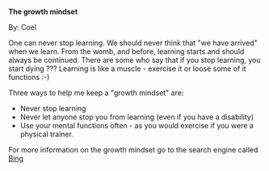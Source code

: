 
**The growth mindset**

By: Coel

One can never stop learning.  We should never think that "we have arrived" when we learn.
From the womb, and before, learning starts and should always be continued.  There are some 
who say that if you stop learning, you start dying ???  Learning is like a muscle - exercise it
or loose some of it functions  :-)

Three ways to help me keep a "growth mindset" are:
- Never stop learning
- Never let anyone stop you from learning (even if you have a disability)
- Use your mental functions often - as you would exercise if you were a physical trainer.


For more information on the growth mindset go to the search engine called [Bing](www.bing.com)  
